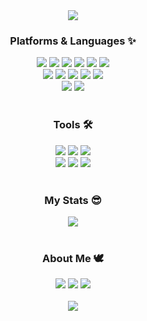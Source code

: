 <div align='center'>
    <img src="https://capsule-render.vercel.app/api?type=Waving&color=adadad&height=150&section=header&text=JongSik's%20%20Github&textBg=false&fontColor=FFFFFF&fontSize=40&fontAlignY=30&fontAlign=70&desc=Welcome👋&descAlignY=50&descAlign=83" />
</div>

<div align="center">
    <h3> Platforms & Languages ✨</h3>
</div>
<div  align="center">
	<img src="https://img.shields.io/badge/Java-F24E1E?style=flat&logo=Conda-Forge&logoColor=white" />
	<img src="https://img.shields.io/badge/HTML5-E34F26?style=flat&logo=HTML5&logoColor=white" />
	<img src="https://img.shields.io/badge/CSS3-1572B6?style=flat&logo=CSS3&logoColor=white" />
	<img src="https://img.shields.io/badge/JavaScript-F7DF1E?style=flat&logo=JavaScript&logoColor=white" />
  <img src="https://img.shields.io/badge/Python-3776AB?style=flat&logo=Python&logoColor=white">
  <img src="https://img.shields.io/badge/C-A8B9CC?style=flat&logo=C&logoColor=white">
	<br>
	<img src="https://img.shields.io/badge/Spring-6DB33F?style=flat&logo=Spring&logoColor=white" />
	<img src="https://img.shields.io/badge/Bootstrap-7952B3?style=flat&logo=Bootstrap&logoColor=white" />
	<img src="https://img.shields.io/badge/jQuery-0769AD?style=flat&logo=jQuery&logoColor=white" />
	<img src="https://img.shields.io/badge/react-%2320232a.svg?style=flat&logo=react&logoColor=%2361DAFB"/>
	<img src="https://img.shields.io/badge/Thymeleaf-005F0F?style=flat&logo=Thymeleaf&logoColor=white">
	<br>
	<img src="https://img.shields.io/badge/Oracle%20SQL-F80000?style=flat&logo=Oracle&logoColor=white" />
	<img src="https://img.shields.io/badge/MySQL-4479A1?style=flat&logo=MySQL&logoColor=white" />
 	<br>



</div>
<br>
<div align="center">
	<h3> Tools 🛠 </h3>
</div>
<div align="center">
 	<img src="https://img.shields.io/badge/Visual Studio Code-007ACC?style=flate&logo=Visual Studio Code&logoColor=white"/>
	<img src="https://img.shields.io/badge/Eclipse%20IDE-2C2255?style=flat&logo=EclipseIDE&logoColor=white" />
  <img src="https://img.shields.io/badge/Figma-F24E1E?style=flat&logo=Figma&logoColor=white">
	<br>
	<img src="https://img.shields.io/badge/Tomcat-F8DC75?style=flat&logo=ApacheTomcat&logoColor=white" />
	<img src="https://img.shields.io/badge/Git-F05032?style=flat&logo=git&logoColor=white"/>
	<img src="https://img.shields.io/badge/GitHub-181717?style=flat&logo=GitHub&logoColor=white" />
</div>

<br>

<div align='center'>
	<!--<table>
    <tr border="0">
      <td><img src="https://github-readme-stats.vercel.app/api/top-langs/?username=jongsikLee01&layout=compact" style="height: 195px;"></td>
      <td><img src="https://github-readme-stats.vercel.app/api?username=jongsikLee01&show_icons=true"></td>
    </tr>
  </table>-->
  <h3> My Stats 😎 </h3>
  <img src="https://github-readme-stats.vercel.app/api?username=jongsikLee01&show_icons=true&theme=graywhite">
</div>


<br>


<div align='center'>
  <h3> About Me 🕊 </h3>
  <a href="https://jongsiklee01.github.io/ReactPortFolio/"><img src="https://img.shields.io/badge/PortFolio-491F59?style=flat&logo=homebridge&logoColor=white"/></a>
  <a href="https://screeching-bench-b7a.notion.site/dove-512d5b5a52234172b5640a2d77e44bc3"><img src="https://img.shields.io/badge/Blog-000000?style=flat&logo=notion&logoColor=white"/></a>
  <a href="https://screeching-bench-b7a.notion.site/FullStack-Developer-037a87c2fc784ac099e92d38362cf73b?pvs=74"><img src="https://img.shields.io/badge/resume-018EF5?style=flat&logo=readme&logoColor=white"/></a>
</div>

<br>

<div align='center'>
   <img src="https://capsule-render.vercel.app/api?type=Waving&color=adadad&height=150&section=footer" />
</div>

<!-- <h3>Git Stats</h3>

[![GitHub Streak](https://streak-stats.demolab.com?user=%20JongsikLEE01&theme=transparent&hide_border=true&locale=ko&date_format=M%20j%5B%2C%20Y%5D)](https://git.io/streak-stats)


<h3>Git Streak</h3>

[![Anurag's GitHub stats](https://github-readme-stats.vercel.app/api?username=JongsikLEE01&locale=kr&hide_border=true)](https://github.com/anuraghazra/github-readme-stats)

<h3>Top Langs</h3>

[![Top Langs](https://github-readme-stats.vercel.app/api/top-langs/?username=JongsikLEE01&layout=compact&hide_border=true)](https://github.com/anuraghazra/github-readme-stats)

<h3>My Langs</h3>

<img src="https://img.shields.io/badge/Java-F24E1E?style=flat&logo=java&logoColor=white"> <img src="https://img.shields.io/badge/JSP-F7DF1E?style=flat&logo=JSP&logoColor=white"> <img src="https://img.shields.io/badge/MyBatis-007396?style=flat&logo=MyBatis&logoColor=white"> <img src="https://img.shields.io/badge/jQuery-0769AD?style=flat&logo=jquery&logoColor=white"> <img src="https://img.shields.io/badge/XML-0769AD?style=flat&logo=XML&logoColor=white"> <img src="https://img.shields.io/badge/AJAX-007396?style=flat&logo=AJAX&logoColor=white"> <img src="https://img.shields.io/badge/MySQL-4479A1?style=flat&logo=MySQL&logoColor=white"/> <img src="https://img.shields.io/badge/Oracle-F80000?style=flat&logo=Oracle&logoColor=white">  <img src="https://img.shields.io/badge/PL/SQL-007396?style=flat&logo=PL/SQL&logoColor=white">  <img src="https://img.shields.io/badge/Git-F05032?style=flat&logo=Git&logoColor=white"> <img src="https://img.shields.io/badge/GitHub-181717?style=flat&logo=GitHub&logoColor=white">  <img src="https://img.shields.io/badge/HTML5-E34F26?style=flat&logo=html5&logoColor=white"> <img src="https://img.shields.io/badge/CSS-1572B6?style=flat&logo=css3&logoColor=white"> <img src="https://img.shields.io/badge/JavaScript-F7DF1E?style=flat&logo=javascript&logoColor=white"> <img src="https://img.shields.io/badge/JSTL-007396?style=flat&logo=JSTL&logoColor=white"> <img src="https://img.shields.io/badge/SpringBoot-6DB33F?style=flat&logo=SpringBoot&logoColor=white"> <img src="https://img.shields.io/badge/SpringSecurity-6DB33F?style=flat&logo=SpringSecurity&logoColor=white"> <img src="https://img.shields.io/badge/SpringFramework-6DB33F?style=flat&logo=SpringFramework&logoColor=white"> <img src="https://img.shields.io/badge/Node.js-5FA04E?style=flat&logo=Node.js&logoColor=white"> <img src="https://img.shields.io/badge/React-61DAFB?style=flat&logo=React&logoColor=white"> <img src="https://img.shields.io/badge/Bootstrap-7952B3?style=flat&logo=Bootstrap&logoColor=white"> <img src="https://img.shields.io/badge/Python-3776AB?style=flat&logo=Python&logoColor=white"> <img src="https://img.shields.io/badge/C-A8B9CC?style=flat&logo=C&logoColor=white"> <img src="https://img.shields.io/badge/Figma-F24E1E?style=flat&logo=Figma&logoColor=white"> -->
